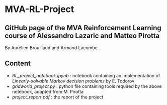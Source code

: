 # MVA-RL-Project
## GitHub page of the MVA Reinforcement Learning course of Alessandro Lazaric and Matteo Pirotta
By Aurélien Brouillaud and Armand Lacombe.

## Content
- *RL_project_notebook.ipynb* : notebook containing an implementation of *Linearly-solvable Markov decision problems* by E. Todorov
- *gridworld_project.py*      : python file containing tools required by the above notebook, adapted from M. Pirotta
- *project_report.pdf*        : the report of the project     
